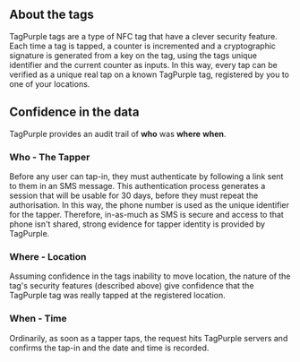 ## About the tags
TagPurple tags are a type of NFC tag that have a clever security feature.
Each time a tag is tapped, a counter is incremented and a cryptographic signature is generated from a key on the tag, using the tags unique identifier and the current counter as inputs.
In this way, every tap can be verified as a unique real tap on a known TagPurple tag, registered by you to one of your locations.

## Confidence in the data
TagPurple provides an audit trail of **who** was **where** **when**.
### Who - The Tapper
Before any user can tap-in, they must authenticate by following a link sent to them in an SMS message. This authentication process generates a session that will be usable for 30 days, before they must repeat the authorisation. In this way, the phone number is used as the unique identifier for the tapper.
Therefore, in-as-much as SMS is secure and access to that phone isn't shared, strong evidence for tapper identity is provided by TagPurple.
### Where - Location
Assuming confidence in the tags inability to move location, the nature of the tag's security features (described above) give confidence that the TagPurple tag was really tapped at the registered location.
### When - Time
Ordinarily, as soon as a tapper taps, the request hits TagPurple servers and confirms the tap-in and the date and time is recorded. 
<!--stackedit_data:
eyJoaXN0b3J5IjpbMTEwMjMxMzM4MCwtMTAxNTMzOTM5Nyw5Nz
k5NTYzNzhdfQ==
-->
